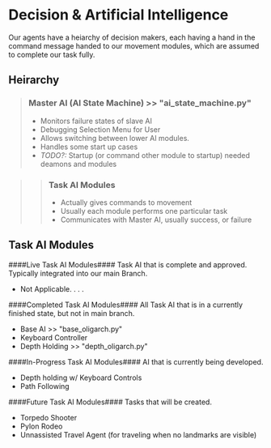 Decision & Artificial Intelligence
==================================
Our agents have a heiarchy of decision makers, each having a hand in the command 
message handed to our movement modules, which are assumed to complete our task 
fully.

Heirarchy
---------
> ### Master AI (AI State Machine) >> "ai_state_machine.py" ###
> * Monitors failure states of slave AI
> * Debugging Selection Menu for User
> * Allows switching between lower AI modules.
> * Handles some start up cases
> * *TODO?:* Startup (or command other module to startup) needed deamons and modules 

> > ###  Task AI Modules ###
> > * Actually gives commands to movement
> > * Usually each module performs one particular task
> > * Communicates with Master AI, usually success, or failure

Task AI Modules
--------------
####Live Task AI Modules####
Task AI that is complete and approved.  Typically integrated into our main Branch.
- Not Applicable. . . .

####Completed Task AI Modules####
All Task AI that is in a currently finished state, but not in main branch.
- Base AI   >> "base_oligarch.py"
- Keyboard Controller 
- Depth Holding >> "depth_oligarch.py"

####In-Progress Task AI Modules####
AI that is currently being developed.
- Depth holding w/ Keyboard Controls
- Path Following

####Future Task AI Modules####
Tasks that will be created.
- Torpedo Shooter
- Pylon Rodeo
- Unnassisted Travel Agent (for traveling when no landmarks are visible)

